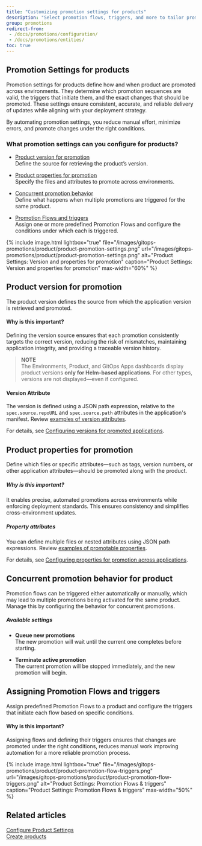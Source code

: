 ```yaml
---
title: "Customizing promotion settings for products"
description: "Select promotion flows, triggers, and more to tailor promotion settings for product"
group: promotions
redirect-from: 
 - /docs/promotions/configuration/
 - /docs/promotions/entities/
toc: true
---
```



## Promotion Settings for products

Promotion settings for products define how and when product are promoted across environments. They determine which promotion sequences are valid, the triggers that initiate them, and the exact changes that should be promoted. These settings ensure consistent, accurate, and reliable delivery of updates while aligning with your deployment strategy.

By automating promotion settings, you reduce manual effort, minimize errors, and promote changes under the right conditions.



### What promotion settings can you configure for products?

* [Product version for promotion](#product-version-for-promotion)  
  Define the source for retrieving the product’s version.

* [Product properties for promotion](#product-properties-for-promotion)  
  Specify the files and attributes to promote across environments.

* [Concurrent promotion behavior](#concurrent-promotion-behavior-for-product)  
  Define what happens when multiple promotions are triggered for the same product.

* [Promotion Flows and triggers](#assigning-promotion-flows-and-triggers)  
  Assign one or more predefined Promotion Flows and configure the conditions under which each is triggered.

{% include 
image.html 
lightbox="true" 
file="/images/gitops-promotions/product/product-promotion-settings.png" 
url="/images/gitops-promotions/product/product-promotion-settings.png"
alt="Product Settings: Version and properties for promotion" 
caption="Product Settings: Version and properties for promotion"
max-width="60%"
%}



## Product version for promotion

The product version defines the source from which the application version is retrieved and promoted.

#### Why is this important?

Defining the version source ensures that each promotion consistently targets the correct version, reducing the risk of mismatches, maintaining application integrity, and providing a traceable version history.

> **NOTE**  
The Environments, Product, and GitOps Apps dashboards display product versions **only for Helm-based applications**. For other types, versions are not displayed—even if configured.

#### Version Attribute

The version is defined using a JSON path expression, relative to the `spec.source.repoURL` and `spec.source.path` attributes in the application's manifest.
Review [examples of version attributes]({{site.baseurl}}/docs/products/promotion-version-properties/#examples-of-version-attributes).

For details, see [Configuring versions for promoted applications]({{site.baseurl}}/docs/products/promotion-version-properties/).


## Product properties for promotion

Define which files or specific attributes—such as tags, version numbers, or other application attributes—should be promoted along with the product.

##### Why is this important?

It enables precise, automated promotions across environments while enforcing deployment standards. This ensures consistency and simplifies cross-environment updates.

##### Property attributes

You can define multiple files or nested attributes using JSON path expressions.
Review [examples of promotable properties]({{site.baseurl}}/docs/products/promotion-version-properties/#examples-of-properties-for-promotion).

For details, see [Configuring properties for promotion across applications]({{site.baseurl}}/docs/products/promotion-version-properties/#configuring-properties-for-promotion-across-applications).






## Concurrent promotion behavior for product

Promotion flows can be triggered either automatically or manually, which may lead to multiple promotions being activated for the same product.  
Manage this by configuring the behavior for concurrent promotions.


##### Available settings

* **Queue new promotions**  
  The new promotion will wait until the current one completes before starting.

* **Terminate active promotion**  
  The current promotion will be stopped immediately, and the new promotion will begin.



## Assigning Promotion Flows and triggers

Assign predefined Promotion Flows to a product and configure the triggers that initiate each flow based on specific conditions.

#### Why is this important?

Assigning flows and defining their triggers ensures that changes are promoted under the right conditions, reduces manual work improving automation for a more reliable promotion process.

{% include
 image.html
 lightbox="true"
 file="/images/gitops-promotions/product/product-promotion-flow-triggers.png"
 url="/images/gitops-promotions/product/product-promotion-flow-triggers.png"
 alt="Product Settings: Promotion Flows & triggers"
 caption="Product Settings: Promotion Flows & triggers"
 max-width="50%"
%}



## Related articles
[Configure Product Settings]({{site.baseurl}}/docs/products/configure-product-settings/)  
[Create products]({{site.baseurl}}/docs/products/create-product/)  
